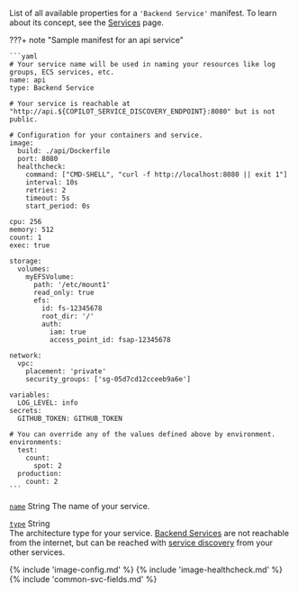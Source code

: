List of all available properties for a `'Backend Service'` manifest. To learn about its concept, see the [Services](../concepts/services.en.md) page.

???+ note "Sample manifest for an api service"

    ```yaml
    # Your service name will be used in naming your resources like log groups, ECS services, etc.
    name: api
    type: Backend Service

    # Your service is reachable at "http://api.${COPILOT_SERVICE_DISCOVERY_ENDPOINT}:8080" but is not public.

    # Configuration for your containers and service.
    image:
      build: ./api/Dockerfile
      port: 8080
      healthcheck:
        command: ["CMD-SHELL", "curl -f http://localhost:8080 || exit 1"]
        interval: 10s
        retries: 2
        timeout: 5s
        start_period: 0s

    cpu: 256
    memory: 512
    count: 1
    exec: true

    storage:
      volumes:
        myEFSVolume:
          path: '/etc/mount1'
          read_only: true
          efs:
            id: fs-12345678
            root_dir: '/'
            auth:
              iam: true
              access_point_id: fsap-12345678

    network:
      vpc:
        placement: 'private'
        security_groups: ['sg-05d7cd12cceeb9a6e']

    variables:
      LOG_LEVEL: info
    secrets:
      GITHUB_TOKEN: GITHUB_TOKEN

    # You can override any of the values defined above by environment.
    environments:
      test:
        count:
          spot: 2
      production:
        count: 2
    ```

<a id="name" href="#name" class="field">`name`</a> <span class="type">String</span>
The name of your service.

<div class="separator"></div>

<a id="type" href="#type" class="field">`type`</a> <span class="type">String</span>  
The architecture type for your service. [Backend Services](../concepts/services.en.md#backend-service) are not reachable from the internet, but can be reached with [service discovery](../developing/service-discovery.en.md) from your other services.

{% include 'image-config.md' %}
{% include 'image-healthcheck.md' %}
{% include 'common-svc-fields.md' %}
